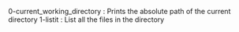 0-current_working_directory : Prints the absolute path of the current directory
1-listit : List all the files in the directory
